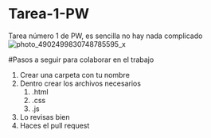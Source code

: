 # Tarea-1-PW
Tarea número 1 de PW, es sencilla no hay nada complicado
![photo_4902499830748785595_x](https://github.com/Cesar0112/Tarea-1-PW/assets/98931642/18327dde-b3f8-4753-aee1-0d947add2ee7)

#Pasos a seguir para colaborar en el trabajo
1. Crear una carpeta con tu nombre
2. Dentro crear los archivos necesarios
    1. .html
    2. .css
    3. .js
3. Lo revisas bien
4. Haces el pull request